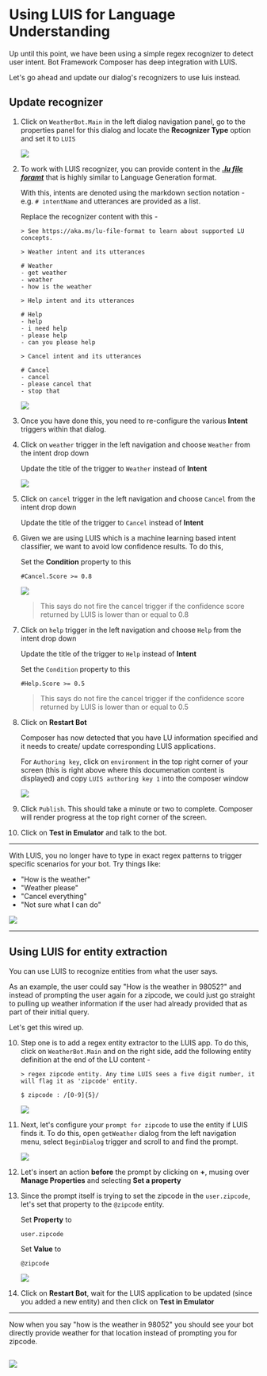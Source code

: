 # Using LUIS for Language Understanding

Up until this point, we have been using a simple regex recognizer to detect user intent. Bot Framework Composer has deep integration with LUIS. 

Let's go ahead and update our dialog's recognizers to use luis instead. 

## Update recognizer

1. Click on `WeatherBot.Main` in the left dialog navigation panel, go to the properties panel for this dialog and locate the **Recognizer Type** option and set it to `LUIS`

   ![](../media/tutorial-weatherbot/07/luis-recognizer.png)

2. To work with LUIS recognizer, you can provide content in the [***.lu file foramt***](https://github.com/microsoft/botbuilder-tools/blob/master/packages/Ludown/docs/lu-file-format.md) that is highly similar to Language Generation format. 

   With this, intents are denoted using the markdown section notation - e.g. `# intentName` and utterances are provided as a list. 

   Replace the recognizer content with this - 
   ```
   > See https://aka.ms/lu-file-format to learn about supported LU concepts.

   > Weather intent and its utterances

   # Weather
   - get weather
   - weather
   - how is the weather

   > Help intent and its utterances

   # Help
   - help
   - i need help
   - please help
   - can you please help

   > Cancel intent and its utterances

   # Cancel
   - cancel
   - please cancel that
   - stop that
   ```

   ![](../media/tutorial-weatherbot/07/luis-with-lu-content.png)

3. Once you have done this, you need to re-configure the various **Intent** triggers within that dialog. 
4. Click on `weather` trigger in the left navigation and choose `Weather` from the intent drop down

   Update the title of the trigger to `Weather` instead of **Intent**

   ![](../media/tutorial-weatherbot/07/weather-intent-selection.png)

5. Click on `cancel` trigger in the left navigation and choose `Cancel` from the intent drop down

   Update the title of the trigger to `Cancel` instead of **Intent**

6. Given we are using LUIS which is a machine learning based intent classifier, we want to avoid low confidence results. To do this, 

   Set the **Condition** property to this 

      `#Cancel.Score >= 0.8`

   ![](../media/tutorial-weatherbot/07/luis-score.png)

   > This says do not fire the cancel trigger if the confidence score returned by LUIS is lower than or equal to 0.8

7. Click on `help` trigger in the left navigation and choose `Help` from the intent drop down

   Update the title of the trigger to `Help` instead of **Intent**

   Set the `Condition` property to this 

      `#Help.Score >= 0.5`

   > This says do not fire the cancel trigger if the confidence score returned by LUIS is lower than or equal to 0.5

7. Click on **Restart Bot**

   Composer has now detected that you have LU information specified and it needs to create/ update corresponding LUIS applications. 

   For `Authoring key`, click on `environment` in the top right corner of your screen (this is right above where this documenation content is displayed) and copy `LUIS authoring key 1` into the composer window

   ![](../media/tutorial-weatherbot/07/luis-key.png)

8. Click `Publish`. This should take a minute or two to complete. Composer will render progress at the top right corner of the screen.
9. Click on **Test in Emulator** and talk to the bot. 

---

With LUIS, you no longer have to type in exact regex patterns to trigger specific scenarios for your bot. Try things like:

* "How is the weather"
* "Weather please"
* "Cancel everything"
* "Not sure what I can do" 

![](../media/tutorial-weatherbot/07/luis-wired-up.png)

---

## Using LUIS for entity extraction

You can use LUIS to recognize entities from what the user says. 

As an example, the user could say "How is the weather in 98052?" and instead of prompting the user again for a zipcode, we could just go straight to pulling up weather information if the user had already provided that as part of their initial query. 

Let's get this wired up. 

10. Step one is to add a regex entity extractor to the LUIS app. To do this, click on `WeatherBot.Main` and on the right side, add the following entity definition at the end of the LU content - 

    ```
    > regex zipcode entity. Any time LUIS sees a five digit number, it will flag it as 'zipcode' entity. 

    $ zipcode : /[0-9]{5}/
    ```

    ![](../media/tutorial-weatherbot/07/zipcode-regex-entity.png)

11. Next, let's configure your `prompt for zipcode` to use the entity if LUIS finds it. To do this, open `getWeather` dialog from the left navigation menu, select `BeginDialog` trigger and scroll to and find the prompt.

     ![](../media/tutorial-weatherbot/07/back-at-zipcode-prompt.png)

12. Let's insert an action **before** the prompt by clicking on **+**, musing over **Manage Properties** and selecting **Set a property**
13. Since the prompt itself is trying to set the zipcode in the `user.zipcode`, let's set that property to the `@zipcode` entity. 

      Set **Property** to 

      `user.zipcode`

      Set **Value** to

      `@zipcode`

      ![](../media/tutorial-weatherbot/07/set-property-zipcode.png)

14. Click on **Restart Bot**, wait for the LUIS application to be updated (since you added a new entity) and then click on **Test in Emulator**

---

Now when you say "how is the weather in 98052" you should see your bot directly provide weather for that location instead of prompting you for zipcode.

![](../media/tutorial-weatherbot/07/with-entity-lookup.png)
---
